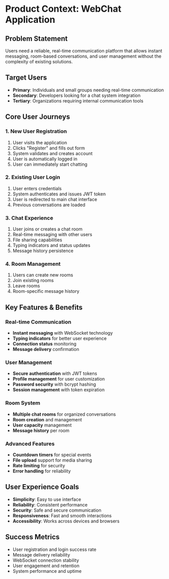 # Product Context: WebChat Application

## Problem Statement
Users need a reliable, real-time communication platform that allows instant messaging, room-based conversations, and user management without the complexity of existing solutions.

## Target Users
- **Primary**: Individuals and small groups needing real-time communication
- **Secondary**: Developers looking for a chat system integration
- **Tertiary**: Organizations requiring internal communication tools

## Core User Journeys

### 1. New User Registration
1. User visits the application
2. Clicks "Register" and fills out form
3. System validates and creates account
4. User is automatically logged in
5. User can immediately start chatting

### 2. Existing User Login
1. User enters credentials
2. System authenticates and issues JWT token
3. User is redirected to main chat interface
4. Previous conversations are loaded

### 3. Chat Experience
1. User joins or creates a chat room
2. Real-time messaging with other users
3. File sharing capabilities
4. Typing indicators and status updates
5. Message history persistence

### 4. Room Management
1. Users can create new rooms
2. Join existing rooms
3. Leave rooms
4. Room-specific message history

## Key Features & Benefits

### Real-time Communication
- **Instant messaging** with WebSocket technology
- **Typing indicators** for better user experience
- **Connection status** monitoring
- **Message delivery** confirmation

### User Management
- **Secure authentication** with JWT tokens
- **Profile management** for user customization
- **Password security** with bcrypt hashing
- **Session management** with token expiration

### Room System
- **Multiple chat rooms** for organized conversations
- **Room creation** and management
- **User capacity** management
- **Message history** per room

### Advanced Features
- **Countdown timers** for special events
- **File upload** support for media sharing
- **Rate limiting** for security
- **Error handling** for reliability

## User Experience Goals
- **Simplicity**: Easy to use interface
- **Reliability**: Consistent performance
- **Security**: Safe and secure communication
- **Responsiveness**: Fast and smooth interactions
- **Accessibility**: Works across devices and browsers

## Success Metrics
- User registration and login success rate
- Message delivery reliability
- WebSocket connection stability
- User engagement and retention
- System performance and uptime
